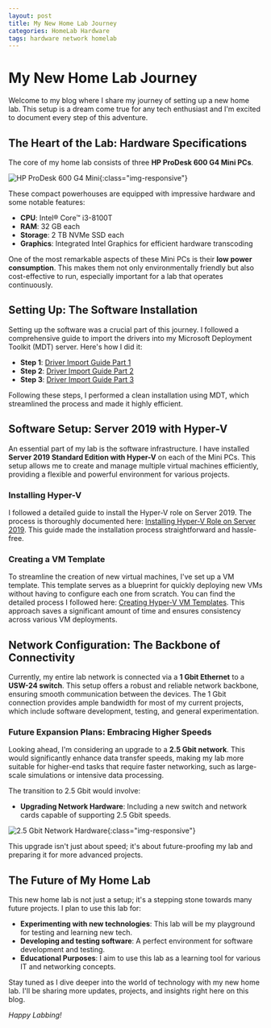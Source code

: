 ```yaml
---
layout: post
title: My New Home Lab Journey
categories: HomeLab Hardware
tags: hardware network homelab
---
```


# My New Home Lab Journey

Welcome to my blog where I share my journey of setting up a new home lab. This setup is a dream come true for any tech enthusiast and I'm excited to document every step of this adventure.

## The Heart of the Lab: Hardware Specifications

The core of my home lab consists of three **HP ProDesk 600 G4 Mini PCs**. 

![HP ProDesk 600 G4 Mini](https://ssl-product-images.www8-hp.com/digmedialib/prodimg/lowres/c06035997.png){:class="img-responsive"}

These compact powerhouses are equipped with impressive hardware and some notable features:

- **CPU**: Intel® Core™ i3-8100T
- **RAM**: 32 GB each
- **Storage**: 2 TB NVMe SSD each
- **Graphics**: Integrated Intel Graphics for efficient hardware transcoding

One of the most remarkable aspects of these Mini PCs is their **low power consumption**. This makes them not only environmentally friendly but also cost-effective to run, especially important for a lab that operates continuously.

## Setting Up: The Software Installation

Setting up the software was a crucial part of this journey. I followed a comprehensive guide to import the drivers into my Microsoft Deployment Toolkit (MDT) server. Here's how I did it:

- **Step 1**: [Driver Import Guide Part 1](https://mylemans.online/posts/MDTPart1/)
- **Step 2**: [Driver Import Guide Part 2](https://mylemans.online/posts/MDTPart2/)
- **Step 3**: [Driver Import Guide Part 3](https://mylemans.online/posts/MDTPart3/)

Following these steps, I performed a clean installation using MDT, which streamlined the process and made it highly efficient.

## Software Setup: Server 2019 with Hyper-V

An essential part of my lab is the software infrastructure. I have installed **Server 2019 Standard Edition with Hyper-V** on each of the Mini PCs. This setup allows me to create and manage multiple virtual machines efficiently, providing a flexible and powerful environment for various projects.

### Installing Hyper-V

I followed a detailed guide to install the Hyper-V role on Server 2019. The process is thoroughly documented here: [Installing Hyper-V Role on Server 2019](https://mylemans.online/posts/Server2022-Installing-Hyper-V-Role/). This guide made the installation process straightforward and hassle-free.

### Creating a VM Template

To streamline the creation of new virtual machines, I've set up a VM template. This template serves as a blueprint for quickly deploying new VMs without having to configure each one from scratch. You can find the detailed process I followed here: [Creating Hyper-V VM Templates](https://mylemans.online/posts/Server2022-Hyper-V-VirtualMachineTemplates/). This approach saves a significant amount of time and ensures consistency across various VM deployments.

## Network Configuration: The Backbone of Connectivity

Currently, my entire lab network is connected via a **1 Gbit Ethernet** to a **USW-24 switch**. This setup offers a robust and reliable network backbone, ensuring smooth communication between the devices. The 1 Gbit connection provides ample bandwidth for most of my current projects, which include software development, testing, and general experimentation.

### Future Expansion Plans: Embracing Higher Speeds

Looking ahead, I'm considering an upgrade to a **2.5 Gbit network**. This would significantly enhance data transfer speeds, making my lab more suitable for higher-end tasks that require faster networking, such as large-scale simulations or intensive data processing.

The transition to 2.5 Gbit would involve:

- **Upgrading Network Hardware**: Including a new switch and network cards capable of supporting 2.5 Gbit speeds. 

![2.5 Gbit Network Hardware](https://m.media-amazon.com/images/I/41Dnc8dNuuL._AC_UF1000,1000_QL80_.jpg){:class="img-responsive"}


This upgrade isn't just about speed; it's about future-proofing my lab and preparing it for more advanced projects.

## The Future of My Home Lab

This new home lab is not just a setup; it's a stepping stone towards many future projects. I plan to use this lab for:

- **Experimenting with new technologies**: This lab will be my playground for testing and learning new tech.
- **Developing and testing software**: A perfect environment for software development and testing.
- **Educational Purposes**: I aim to use this lab as a learning tool for various IT and networking concepts.

Stay tuned as I dive deeper into the world of technology with my new home lab. I'll be sharing more updates, projects, and insights right here on this blog.

*Happy Labbing!*
